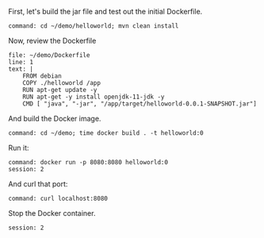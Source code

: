 First, let's build the jar file and test out the initial Dockerfile.

```terminal:execute
command: cd ~/demo/helloworld; mvn clean install
```

Now, review the Dockerfile

```editor:append-lines-to-file
file: ~/demo/Dockerfile
line: 1
text: |
    FROM debian
    COPY ./helloworld /app
    RUN apt-get update -y
    RUN apt-get -y install openjdk-11-jdk -y
    CMD [ "java", "-jar", "/app/target/helloworld-0.0.1-SNAPSHOT.jar"]
```

And build the Docker image.

```terminal:execute
command: cd ~/demo; time docker build . -t helloworld:0
```

Run it:

```terminal:execute
command: docker run -p 8080:8080 helloworld:0
session: 2
```

And curl that port:

```terminal:execute
command: curl localhost:8080
```

Stop the Docker container.


```terminal:interrupt
session: 2
```
